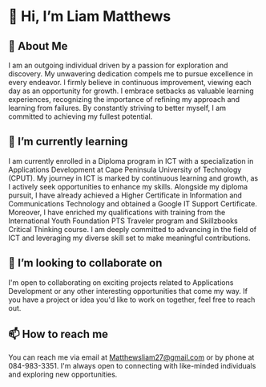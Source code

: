 
# 👋 Hi, I’m Liam Matthews

## 👀 About Me
I am an outgoing individual driven by a passion for exploration and discovery. My unwavering dedication compels me to pursue excellence in every endeavor. I firmly believe in continuous improvement, viewing each day as an opportunity for growth. I embrace setbacks as valuable learning experiences, recognizing the importance of refining my approach and learning from failures. By constantly striving to better myself, I am committed to achieving my fullest potential.

## 🌱 I’m currently learning
I am currently enrolled in a Diploma program in ICT with a specialization in Applications Development at Cape Peninsula University of Technology (CPUT). My journey in ICT is marked by continuous learning and growth, as I actively seek opportunities to enhance my skills. Alongside my diploma pursuit, I have already achieved a Higher Certificate in Information and Communications Technology and obtained a Google IT Support Certificate. Moreover, I have enriched my qualifications with training from the International Youth Foundation PTS Traveler program and Skillzbooks Critical Thinking course. I am deeply committed to advancing in the field of ICT and leveraging my diverse skill set to make meaningful contributions.

## 💞️ I’m looking to collaborate on
I'm open to collaborating on exciting projects related to Applications Development or any other interesting opportunities that come my way. If you have a project or idea you'd like to work on together, feel free to reach out.

## 📫 How to reach me
You can reach me via email at [Matthewsliam27@gmail.com](mailto:Matthewsliam27@gmail.com) or by phone at 084-983-3351. I'm always open to connecting with like-minded individuals and exploring new opportunities.

<!---
LiamMatthews27/LiamMatthews27 is a ✨ special ✨ repository because its `README.md` (this file) appears on your GitHub profile.
You can click the Preview link to take a look at your changes.
--->
